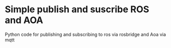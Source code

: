 # Simple publish and suscribe ROS and AOA 
Python code for publishing and subscribing to ros via rosbridge and Aoa  via mqtt
